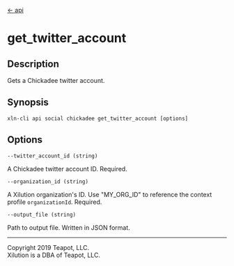 [<- api](../../../api/index.md)

# get_twitter_account

## Description

Gets a Chickadee twitter account.

## Synopsis

```
xln-cli api social chickadee get_twitter_account [options]
```

## Options

`--twitter_account_id (string)`

A Chickadee twitter account ID. Required.

`--organization_id (string)`

A Xilution organization's ID. Use "MY_ORG_ID" to reference the context profile `organizationId`. Required.

`--output_file (string)`

Path to output file. Written in JSON format.

---
Copyright 2019 Teapot, LLC.  
Xilution is a DBA of Teapot, LLC.
